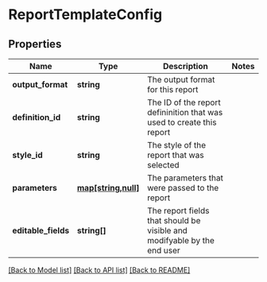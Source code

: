 # ReportTemplateConfig

## Properties
Name | Type | Description | Notes
------------ | ------------- | ------------- | -------------
**output_format** | **string** | The output format for this report | 
**definition_id** | **string** | The ID of the report defininition that was used to create this report | 
**style_id** | **string** | The style of the report that was selected | 
**parameters** | [**map[string,null]**](.md) | The parameters that were passed to the report | 
**editable_fields** | **string[]** | The report fields that should be visible and modifyable by the end user | 

[[Back to Model list]](../README.md#documentation-for-models) [[Back to API list]](../README.md#documentation-for-api-endpoints) [[Back to README]](../README.md)


